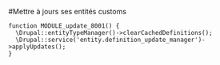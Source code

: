 #Mettre à jours ses entités customs

```
function MODULE_update_8001() {
  \Drupal::entityTypeManager()->clearCachedDefinitions();
  \Drupal::service('entity.definition_update_manager')->applyUpdates();
}
```
